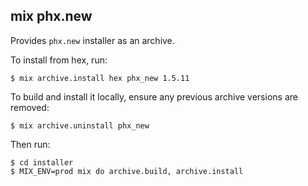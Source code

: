 ## mix phx.new

Provides `phx.new` installer as an archive.

To install from hex, run:

    $ mix archive.install hex phx_new 1.5.11

To build and install it locally,
ensure any previous archive versions are removed:

    $ mix archive.uninstall phx_new

Then run:

    $ cd installer
    $ MIX_ENV=prod mix do archive.build, archive.install
